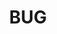 ---
title: BUG
description: 无尽Bug常作客，困闷调试伴不眠
image: category/bug.jpg

# Badge style
style:
    background: "#2d2d2d"
    color: "#fff"
---